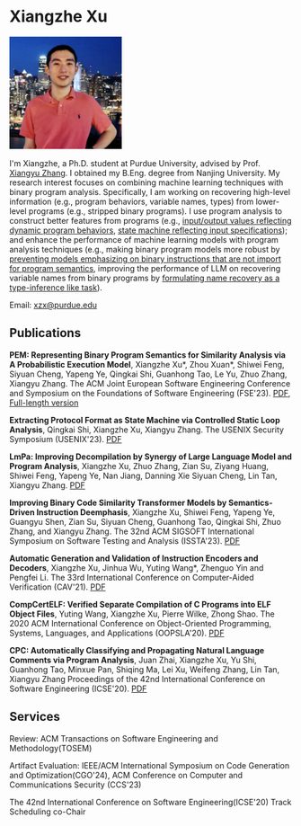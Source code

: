 # Xiangzhe Xu

<img src="IMG_4550.jpg" width="200"/>

I'm Xiangzhe, a Ph.D. student at Purdue University, advised by Prof. [Xiangyu Zhang](https://www.cs.purdue.edu/homes/xyzhang/). I obtained my B.Eng. degree from Nanjing University.
My research interest focuses on combining machine learning techniques with binary program analysis.
Specifically, I am working on recovering high-level information (e.g., program behaviors, variable names, types) from lower-level programs (e.g., stripped binary programs).
I use program analysis to construct better features from programs (e.g., [input/output values reflecting dynamic program behaviors](pem.pdf), [state machine reflecting input specifications](https://www.usenix.org/system/files/usenixsecurity23-shi-qingkai.pdf)); and enhance the performance of machine learning models with program analysis techniques (e.g., making binary program models more robust by [preventing models emphasizing on binary instructions that are not import for program semantics](https://dl.acm.org/doi/pdf/10.1145/3597926.3598121), improving the performance of LLM on recovering variable names from binary programs by [formulating name recovery as a type-inference like task](https://arxiv.org/pdf/2306.02546.pdf)).

Email: xzx@purdue.edu


## Publications

**PEM: Representing Binary Program Semantics for Similarity Analysis via A Probabilistic Execution Model**, Xiangzhe Xu\*, Zhou Xuan\*, Shiwei Feng, Siyuan Cheng, Yapeng Ye, Qingkai Shi, Guanhong Tao, Le Yu, Zhuo Zhang, Xiangyu Zhang. The ACM Joint European Software Engineering Conference and Symposium on the Foundations of Software Engineering (FSE'23). [PDF](pem.pdf), [Full-length version](https://arxiv.org/pdf/2308.15449.pdf)

**Extracting Protocol Format as State Machine via Controlled Static Loop Analysis**, Qingkai Shi, Xiangzhe Xu, Xiangyu Zhang. The USENIX Security Symposium (USENIX'23). [PDF](https://www.usenix.org/system/files/usenixsecurity23-shi-qingkai.pdf)

**LmPa: Improving Decompilation by Synergy of Large Language Model and Program Analysis**, Xiangzhe Xu, Zhuo Zhang, Zian Su, Ziyang Huang, Shiwei Feng, Yapeng Ye, Nan Jiang, Danning Xie Siyuan Cheng, Lin Tan, Xiangyu Zhang. [PDF](lmpa-github.pdf)

**Improving Binary Code Similarity Transformer Models by Semantics-Driven Instruction Deemphasis**, Xiangzhe Xu, Shiwei Feng, Yapeng Ye, Guangyu Shen, Zian Su, Siyuan Cheng, Guanhong Tao, Qingkai Shi, Zhuo Zhang, and Xiangyu Zhang. The 32nd ACM SIGSOFT International Symposium on Software Testing and Analysis (ISSTA'23). [PDF](https://dl.acm.org/doi/pdf/10.1145/3597926.3598121)

**Automatic Generation and Validation of Instruction Encoders and Decoders**, Xiangzhe Xu, Jinhua Wu, Yuting Wang*, Zhenguo Yin and Pengfei Li.
The 33rd International Conference on Computer-Aided Verification (CAV'21). [PDF](https://link.springer.com/content/pdf/10.1007%2F978-3-030-81688-9_34.pdf)

**CompCertELF: Verified Separate Compilation of C Programs into ELF Object Files**, Yuting Wang, Xiangzhe Xu, Pierre Wilke, Zhong Shao.
The 2020 ACM International Conference on Object-Oriented Programming, Systems, Languages, and Applications (OOPSLA'20). [PDF](https://dl.acm.org/doi/pdf/10.1145/3428265)

**CPC: Automatically Classifying and Propagating Natural Language Comments via Program Analysis**, Juan Zhai, Xiangzhe Xu, Yu Shi, Guanhong Tao, Minxue Pan, Shiqing Ma, Lei Xu, Weifeng Zhang, Lin Tan, Xiangyu Zhang 
Proceedings of the 42nd International Conference on Software Engineering (ICSE'20). [PDF](https://dl.acm.org/doi/pdf/10.1145/3377811.3380427) 

## Services

Review: ACM Transactions on Software Engineering and Methodology(TOSEM)

Artifact Evaluation: IEEE/ACM International Symposium on Code Generation and Optimization(CGO'24), ACM Conference on Computer and Communications Security (CCS'23)

The 42nd International Conference on Software Engineering(ICSE'20) Track Scheduling co-Chair

<!-- ### Links to my friends

[Han Zhou](https://zhouhan760503.github.io/)(in Chinese),
[Yaoming Wen](https://wym0120.github.io)(in Chinese),
[Yihui Wang](https://wyhfanofariajzh.com)(in Chinese),
[Yuqing Yang](https://frostwing98.com),
[Yuchao Lin](https://kruskallin.github.io) -->
